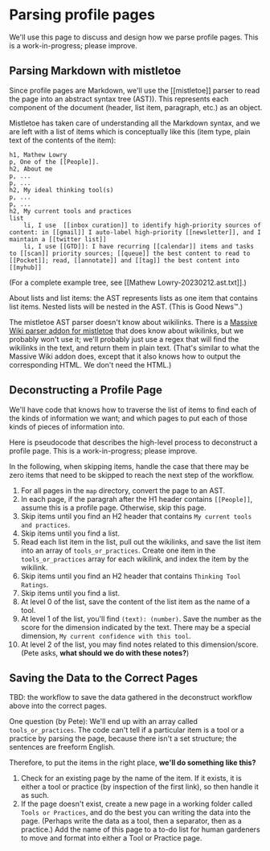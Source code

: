# Parsing profile pages

We'll use this page to discuss and design how we parse profile pages.  This is a work-in-progress; please improve.

## Parsing Markdown with mistletoe

Since profile pages are Markdown, we'll use the [[mistletoe]] parser to read the page into an abstract syntax tree (AST)).  This represents each component of the document (header, list item, paragraph, etc.) as an object.

Mistletoe has taken care of understanding all the Markdown syntax, and we are left with a list of items which is conceptually like this (item type, plain text of the contents of the item):

```
h1, Mathew Lowry
p, One of the [[People]].
h2, About me
p, ...
p, ...
h2, My ideal thinking tool(s)
p, ...
p, ...
h2, My current tools and practices
list
    li, I use  [[inbox curation]] to identify high-priority sources of content: in [[gmail]] I auto-label high-priority [[newsletter]], and I maintain a [[twitter list]]
    li, I use [[GTD]]: I have recurring [[calendar]] items and tasks to [[scan]] priority sources; [[queue]] the best content to read to [[Pocket]]; read, [[annotate]] and [[tag]] the best content into [[myhub]]
```

(For a complete example tree, see [[Mathew Lowry-20230212.ast.txt]].)

About lists and list items: the AST represents lists as one item that contains list items. Nested lists will be nested in the AST. (This is Good News™️.)

The mistletoe AST parser doesn't know about wikilinks. There is a [Massive Wiki parser addon for mistletoe](https://github.com/peterkaminski/massivewikibuilder/tree/main/mistletoe-parser) that does know about wikilinks, but we probably won't use it; we'll probably just use a regex that will find the wikilinks in the text, and return them in plain text. (That's similar to what the Massive Wiki addon does, except that it also knows how to output the corresponding HTML. We don't need the HTML.)

## Deconstructing a Profile Page

We'll have code that knows how to traverse the list of items to find each of the kinds of information we want; and which pages to put each of those kinds of pieces of information into.

Here is pseudocode that describes the high-level process to deconstruct a profile page.  This is a work-in-progress; please improve.

In the following, when skipping items, handle the case that there may be zero items that need to be skipped to reach the next step of the workflow.

1. For all pages in the `map` directory, convert the page to an AST.
2. In each page, if the paragrah after the H1 header contains `[[People]]`, assume this is a profile page. Otherwise, skip this page.
3. Skip items until you find an H2 header that contains `My current tools and practices`.
4. Skip items until you find a list.
5. Read each list item in the list, pull out the wikilinks, and save the list item into an array of `tools_or_practices`. Create one item in the `tools_or_practices` array for each wikilink, and index the item by the wikilink.
6. Skip items until you find an H2 header that contains `Thinking Tool Ratings`.
7. Skip items until you find a list.
8. At level 0 of the list, save the content of the list item as the name of a tool.
9. At level 1 of the list, you'll find `(text): (number)`. Save the number as the score for the dimension indicated by the text. There may be a special dimension, `My current confidence with this tool`.
10. At level 2 of the list, you may find notes related to this dimension/score. (Pete asks, **what should we do with these notes?**)

## Saving the Data to the Correct Pages

TBD: the workflow to save the data gathered in the deconstruct workflow above into the correct pages.

One question (by Pete): We'll end up with an array called `tools_or_practices`.  The code can't tell if a particular item is a tool or a practice by parsing the page, because there isn't a set structure; the sentences are freeform English.

Therefore, to put the items in the right place, **we'll do something like this?**

1. Check for an existing page by the name of the item. If it exists, it is either a tool or practice (by inspection of the first link), so then handle it as such.
2. If the page doesn't exist, create a new page in a working folder called `Tools or Practices`, and do the best you can writing the data into the page.  (Perhaps write the data as a tool, then a separator, then as a practice.) Add the name of this page to a to-do list for human gardeners to move and format into either a Tool or Practice page.